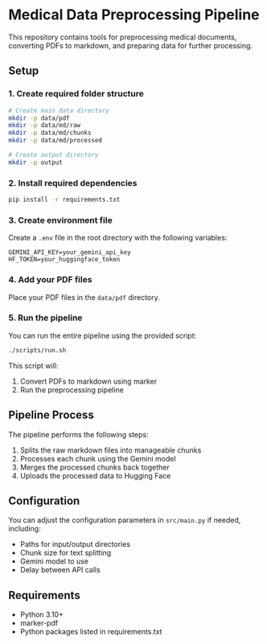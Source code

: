 # Medical Data Preprocessing Pipeline

This repository contains tools for preprocessing medical documents, converting PDFs to markdown, and preparing data for further processing.

## Setup

### 1. Create required folder structure

```bash
# Create main data directory
mkdir -p data/pdf
mkdir -p data/md/raw
mkdir -p data/md/chunks
mkdir -p data/md/processed

# Create output directory
mkdir -p output
```

### 2. Install required dependencies

```bash
pip install -r requirements.txt
```

### 3. Create environment file

Create a `.env` file in the root directory with the following variables:

```
GEMINI_API_KEY=your_gemini_api_key
HF_TOKEN=your_huggingface_token
```

### 4. Add your PDF files

Place your PDF files in the `data/pdf` directory.

### 5. Run the pipeline

You can run the entire pipeline using the provided script:

```bash
./scripts/run.sh
```

This script will:
1. Convert PDFs to markdown using marker
2. Run the preprocessing pipeline

## Pipeline Process

The pipeline performs the following steps:
1. Splits the raw markdown files into manageable chunks
2. Processes each chunk using the Gemini model
3. Merges the processed chunks back together
4. Uploads the processed data to Hugging Face

## Configuration

You can adjust the configuration parameters in `src/main.py` if needed, including:
- Paths for input/output directories
- Chunk size for text splitting
- Gemini model to use
- Delay between API calls

## Requirements

- Python 3.10+
- marker-pdf
- Python packages listed in requirements.txt
